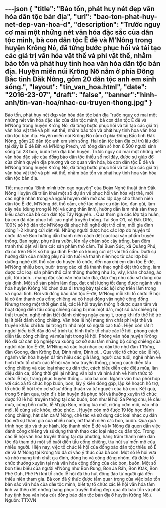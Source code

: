 ---json
{
"title": "Bảo tồn, phát huy nét đẹp văn hóa dân tộc bản địa",
"url": "bao-ton-phat-huy-net-dep-van-hoa-d",
"description": "Trước nguy cơ mai một những nét văn hóa đặc sắc của dân tộc mình,  bà con dân tộc Ê đê và M’Nông trong huyện Krông Nô, đã từng bước phục hồi và tái tạo các giá trị văn hóa vật thể và phi vật thể, nhằm bảo tồn và phát huy tinh hoa văn hóa dân tộc bản địa.
Huyện miền núi Krông Nô nằm ở phía Đông Bắc tỉnh Đăk Nông, gồm 20 dân tộc anh em sinh sống.",
"layout": "tin_van_hoa.html",
"date": "2016-23-07",
"draft": "false",
"banner":"hinh-anh/tin-van-hoa/nhac-cu-truyen-thong.jpg"
}
---

Bảo tồn, phát huy nét đẹp văn hóa dân tộc bản địa
Trước nguy cơ mai một những nét văn hóa đặc sắc của dân tộc mình,  bà con dân tộc Ê đê và M’Nông trong huyện Krông Nô, đã từng bước phục hồi và tái tạo các giá trị văn hóa vật thể và phi vật thể, nhằm bảo tồn và phát huy tinh hoa văn hóa dân tộc bản địa.
Huyện miền núi Krông Nô nằm ở phía Đông Bắc tỉnh Đăk Nông, gồm 20 dân tộc anh em sinh sống. Hai dân tộc bản địa cư trú lâu đời tại đây là Ê đê Bih và M’Nông Prech, với tổng dân số hơn 6.500 người sinh sống tại 23 bon, buôn trên địa bàn huyện. Trước nguy cơ mai một những nét văn hóa đặc sắc của đồng bào dân tộc thiểu số nơi đây, được sự giúp đỡ của chính quyền địa phương và cơ quan văn hóa, bà con dân tộc Ê đê và M’Nông trong huyện Krông Nô, đã từng bước phục hồi và tái tạo các giá trị văn hóa vật thể và phi vật thể, nhằm bảo tồn và phát huy tinh hoa văn hóa dân tộc bản địa.

Tiết mục múa “Bình mình trên cao nguyên” của Đoàn Nghệ thuật tỉnh Đắk Nông
Huyện đã triển khai một số dự án về phục hồi văn hóa vật thể, mời các nghệ nhân trong và ngoài huyện đến mở các lớp dạy cho thanh niên dân tộc Ê-đê, M’Nông dệt thổ cẩm, chế tác nhạc cụ dân tộc, đan gùi, làm cây nêu (dùng trong lễ hội và cúng thần linh), hướng dẫn làm nhà sàn theo kiểu cách của bà con dân tộc Tây Nguyên… Qua tham gia các lớp tập huấn, bà con đã dần phục hồi các nghề truyền thống. Tại Bon O'l, xã Đăk DRô, 100% số hộ dân tộc M’Nông đã phục hồi nghề dệt thổ cẩm, mỗi gia đình đóng 1-2 khung cửi dệt vải. Những người được học các lớp do huyện tổ chức đã về Bon hướng dẫn thanh niên cách dệt các loại sản phẩm truyền thống. Ban ngày, phụ nữ ra vườn, lên rẫy chăm sóc cây trồng, ban đêm tranh thủ dệt vải làm các sản phẩm thổ cẩm. Tại Buôn Sức, xã Quảng Phú, đã có trên 95% số hộ gia đình Ê-đê có khung cửi dệt vải thổ cẩm.
Dưới sự hướng dẫn của những phụ nữ lớn tuổi và thanh niên học từ các lớp bồi dưỡng nghề dệt thổ cẩm do huyện tổ chức, đến nay chị em dân tộc Ê-đê, M’Nông nhiều bon, buôn trong các xã đã thành thạo nghề dệt thủ công, làm được các loại sản phẩm thổ cẩm thông thường như áo, váy, khăn choàng, áo gối, túi xách... mang đặc sắc văn hóa bản địa, đáp ứng nhu cầu sử dụng của gia đình. Một số sản phẩm làm đẹp, đạt chất lượng tốt đang được ngành văn hóa huyện Krông Nô chọn đưa đi trưng bày tại các hội chợ triển lãm trong và ngoài tỉnh.
Đối với đồng bào dân tộc Ê-đê, M’Nông mỗi khi tổ chức lễ hội là có âm thanh của cồng chiêng và có hoạt động văn nghệ cộng đồng. Nhưng trong một thời gian dài, các lễ hội truyền thống ít được quan tâm và hoạt động diễn tấu cồng chiêng cũng bị mai một dần, một số bài chiêng bị thất truyền, nghệ nhân biết đánh chiêng ngày càng ít, trong khi đó thế hệ trẻ lại ít biết đánh cồng chiêng. Văn hóa lễ hội mang tính chất phi vật thể và truyền khẩu chỉ lưu lại trong trí nhớ một số người cao tuổi. Hiện còn rất ít người hiểu biết đầy đủ về trình tự, hình thức tổ chức các lễ hội, phong cách diễn tấu cồng chiêng và múa hát trong lễ hội. Phòng văn hóa huyện Krông Nô đã cử cán bộ nghiệp vụ xuống cơ sở sưu tầm những bộ cồng chiêng của người dân tộc Ê-đê, M’Nông và các loại nhạc cụ dân tộc như đàn T’Rưng, đàn Goong, đàn Krông But, Đinh năm, Đinh pí… Qua việc tổ chức các lễ hội, ngành văn hóa huyện đã tìm hiểu các già làng, người cao tuổi, nghệ nhân về hình thức tổ chức các lễ hội văn hóa truyền thống, phong cách diễn tấu cồng chiêng và các loại nhạc cụ dân tộc, cách biểu diễn các điệu múa, làn điệu dân ca, đồng thời ghi lại những văn bản và hình ảnh về hình thức tổ chức lễ hội, trang phục truyền thống… của bà con. Ngành văn hóa phối hợp với các xã tổ chức họp buôn, bon, lấy ý kiến đóng góp, lập kế hoạch hỗ trợ, tổ chức lễ hội trên cơ sở sự đồng thuận và tự nguyện của bà con.
Kết quả, trong 5 năm qua, trên địa bàn huyện đã phục hồi và thường xuyên tổ chức được 10 lễ hội truyền thống tại các buôn, bon như lễ hội Sa Peng chu, lễ cầu mưa, cúng bến nước, lễ M’gắp Bon, mừng lúa mới, mừng cơm mới, vào nhà mới, lễ cúng sức khỏe, chúc phúc… Huyện còn mở được 19 lớp học đánh cồng chiêng, hát dân ca M’Nông, chế tác và sử dụng các loại nhạc cụ dân tộc với sự tham gia của nhiều nam, nữ thanh niên các bon, buôn. Qua quá trình học tập và thực hành, lớp thanh niên Ê đê và M’Nông đã quen dần việc đánh cồng chiêng và sử dụng thành thạo các loại nhạc cụ dân tộc. Trong các lễ hội văn hóa truyền thống tại địa phương, hàng trăm thanh niên dân tộc đã tham dự một số buổi diễn tấu cồng chiêng, thu hút sự mến mộ của nhiều người.
Hiện nay, việc tổ chức lễ hội của đồng bào dân tộc thiểu số Ê đê và M’Nông tại Krông Nô đã đi vào ý thức của bà con. Một số lễ hội vừa và nhỏ mang tính chất gia đình, dòng họ và cộng đồng nhóm, đã được tổ chức thường xuyên tại nhà văn hóa cộng đồng của các bon, buôn. Một số bon tiêu biểu của người M’Nông như Bon Rung, Bon Ja Ráh, Bon Ktăk, Bon Phê Guh, Phê Prí khi tổ chức lễ hội đã thu hút đông đảo từ người già đến thiếu niên tham gia. Bà con đã ý thức được tầm quan trọng của việc bảo tồn bản sắc văn hóa của dân tộc mình, biết tự tổ chức các lễ hội văn hóa tâm linh và thêu dệt những trang phục truyền thống đẹp, qua đó bảo tồn và phát huy tinh hoa văn hóa của đồng bào dân tộc bản địa ở huyện Krông Nô./.
Nguồn: TTXVN